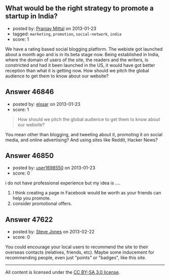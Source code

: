 ## What would be the right strategy to promote a startup in India?

- posted by: [Pranjay Mittal](https://stackexchange.com/users/-1/23672-pranjay-mittal) on 2013-01-23
- tagged: `marketing`, `promotion`, `social-network`, `india`
- score: 1

We have a rating based social blogging platform. The webiste got launched about a month ago and is in its beta stage now. Being established in India, where the domain of users of the site, the readers and the writers, is constricted and had it been launched in the US, it would have got better reception than what it is getting now. How should we pitch the global audience to get them to know about our website?




## Answer 46846

- posted by: [elssar](https://stackexchange.com/users/-1/11863-elssar) on 2013-01-23
- score: 1

>How should we pitch the global audience to get them to know about our website?

You mean other than blogging, and tweeting about it, promoting it on social media, and online advertising? And using sites like Reddit, Hacker News?


## Answer 46850

- posted by: [user1698550](https://stackexchange.com/users/-1/21824-user1698550) on 2013-01-23
- score: 0

i do not have professional experience but my idea is ....
1. I think creating a page in Facebook would be worth as your friends can help you promote.
2. consider promotional offers. 




## Answer 47622

- posted by: [Steve Jones](https://stackexchange.com/users/-1/12985-steve-jones) on 2013-02-22
- score: 0

You could encourage your local users to recommend the site to their overseas contacts (relatives, friends, etc). Maybe some inducement for recommending people, even just "points" or "badges", like this site.



---

All content is licensed under the [CC BY-SA 3.0 license](https://creativecommons.org/licenses/by-sa/3.0/).

